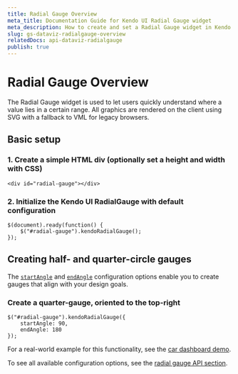 ```yaml
---
title: Radial Gauge Overview
meta_title: Documentation Guide for Kendo UI Radial Gauge widget
meta_description: How to create and set a Radial Gauge widget in Kendo UI DataViz.
slug: gs-dataviz-radialgauge-overview
relatedDocs: api-dataviz-radialgauge
publish: true
---
```


# Radial Gauge Overview

The Radial Gauge widget is used to let users quickly understand where a value lies in a certain range.
All graphics are rendered on the client using SVG with a fallback to VML for legacy browsers.


## Basic setup

### 1\. Create a simple HTML div (optionally set a height and width with CSS)

    <div id="radial-gauge"></div>

### 2\. Initialize the Kendo UI RadialGauge with default configuration

	$(document).ready(function() {
    	$("#radial-gauge").kendoRadialGauge();
   	});

## Creating half- and quarter-circle gauges

The [`startAngle`](/api/dataviz/radialgauge#scale.startAngle) and
[`endAngle`](/api/dataviz/radialgauge#scale.endAngle) configuration options
enable you to create gauges that align with your design goals.

### Create a quarter-gauge, oriented to the top-right

    $("#radial-gauge").kendoRadialGauge({
        startAngle: 90,
        endAngle: 180
    });

For a real-world example for this functionality, see the [car dashboard demo](http://demos.kendoui.com/dataviz/dashboards/car-dashboard.html).

To see all available configuration options, see the [radial gauge API section](/api/dataviz/radialgauge).
